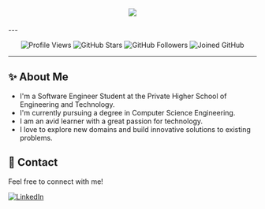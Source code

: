 <h1 align="center">
  <a href="https://git.io/typing-svg">
    <img src="https://readme-typing-svg.herokuapp.com/?lines=Hello,+There!+👋;This+is+Malek+Khelil....;Nice+to+meet+you!&center=true&size=30&color=FFFFFF">
  </a>
</h1>
---

<p align="center">
  <img src="https://komarev.com/ghpvc/?username=mkh-dev&label=Profile%20Views&color=0e75b6&style=for-the-badge" alt="Profile Views" />
  <img src="https://img.shields.io/github/stars/mkh-dev?style=for-the-badge&label=Stars" alt="GitHub Stars" />
  <img src="https://img.shields.io/github/followers/mkh-dev?style=for-the-badge&label=Followers" alt="GitHub Followers" />
  <img src="https://img.shields.io/badge/Joined%20GitHub-2022-blueviolet?style=for-the-badge" alt="Joined GitHub" />
</p>

---
## ✨ About Me
- I'm a Software Engineer Student at the Private Higher School of Engineering and Technology.<br>
- I'm currently pursuing a degree in Computer Science Engineering.<br>
- I am an avid learner with a great passion for technology.<br>
- I love to explore new domains and build innovative solutions to existing problems.


## 📩 Contact
Feel free to connect with me!

[![LinkedIn](https://img.shields.io/badge/LinkedIn-0077B5?style=for-the-badge&logo=linkedin&logoColor=white)](https://www.linkedin.com/in/malek-khelil/) 
